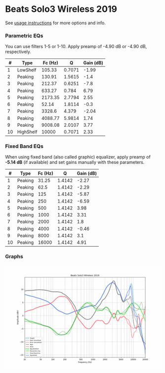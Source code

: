 # Beats Solo3 Wireless 2019
See [usage instructions](https://github.com/jaakkopasanen/AutoEq#usage) for more options and info.

### Parametric EQs
You can use filters 1-5 or 1-10. Apply preamp of -4.90 dB or -4.90 dB, respectively.

|   # | Type      |   Fc (Hz) |      Q |   Gain (dB) |
|-----|-----------|-----------|--------|-------------|
|   1 | LowShelf  |    105.33 | 0.7071 |       -1.99 |
|   2 | Peaking   |    130.91 | 1.5615 |       -1.4  |
|   3 | Peaking   |    212.37 | 0.6251 |       -7.8  |
|   4 | Peaking   |    633.27 | 0.784  |        6.79 |
|   5 | Peaking   |   2173.35 | 2.7794 |        2.55 |
|   6 | Peaking   |     52.14 | 1.8114 |       -0.3  |
|   7 | Peaking   |   3328.6  | 4.379  |       -2.04 |
|   8 | Peaking   |   4088.77 | 5.9814 |        1.74 |
|   9 | Peaking   |   9008.08 | 2.0107 |        3.77 |
|  10 | HighShelf |  10000    | 0.7071 |        2.33 |

### Fixed Band EQs
When using fixed band (also called graphic) equalizer, apply preamp of **-5.14 dB** (if available) and set gains manually with these parameters.

|   # | Type    |   Fc (Hz) |      Q |   Gain (dB) |
|-----|---------|-----------|--------|-------------|
|   1 | Peaking |     31.25 | 1.4142 |       -2.27 |
|   2 | Peaking |     62.5  | 1.4142 |       -2.29 |
|   3 | Peaking |    125    | 1.4142 |       -5.87 |
|   4 | Peaking |    250    | 1.4142 |       -6.59 |
|   5 | Peaking |    500    | 1.4142 |        3.98 |
|   6 | Peaking |   1000    | 1.4142 |        3.31 |
|   7 | Peaking |   2000    | 1.4142 |        1.8  |
|   8 | Peaking |   4000    | 1.4142 |       -0.46 |
|   9 | Peaking |   8000    | 1.4142 |        3.1  |
|  10 | Peaking |  16000    | 1.4142 |        4.91 |

### Graphs
![](./Beats%20Solo3%20Wireless%202019.png)
